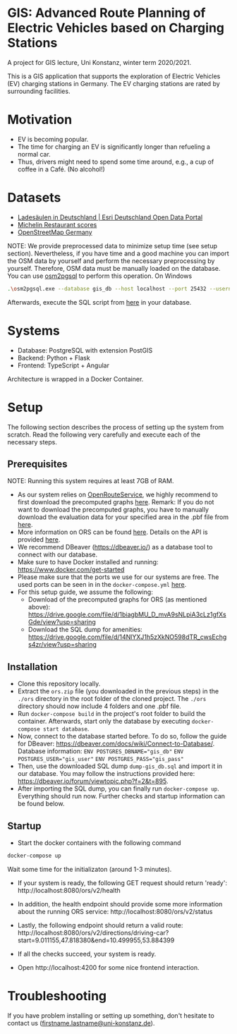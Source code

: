 # GIS: Advanced Route Planning of Electric Vehicles based on Charging Stations

A project for GIS lecture, Uni Konstanz, winter term 2020/2021.

This is a GIS application that supports the exploration of Electric Vehicles (EV) charging stations in Germany. The EV charging stations are rated by surrounding facilities. 

# Motivation

- EV is becoming popular.
- The time for charging an EV is significantly longer than refueling a normal car.
- Thus, drivers might need to spend some time around, e.g., a cup of coffee in a Café. (No alcohol!)

# Datasets

- [Ladesäulen in Deutschland | Esri Deutschland Open Data Portal](https://opendata-esri-de.opendata.arcgis.com/datasets/esri-de-content::lades%C3%A4ulen-in-deutschland)
- [Michelin Restaurant scores](https://github.com/danmuf/michelin-stars-restaurants-api)
- [OpenStreetMap Germany](https://download.geofabrik.de/europe/germany-latest.osm.pbf)

NOTE: We provide preprocessed data to minimize setup time (see setup section). Nevertheless, if you have time and a good machine you can import the OSM data by yourself and perform the necessary preprocessing by yourself. Therefore, OSM data must be manually loaded on the database. You can use [osm2pgsql](https://osm2pgsql.org) to perform this operation.
On Windows 
```bash
.\osm2pgsql.exe --database gis_db --host localhost --port 25432 --username gis_user --password --create --slim --drop --latlong --hstore-all germany-latest.osm.pbf
```

Afterwards, execute the SQL script from [here](./assets/amenities.sql) in your database.


# Systems
- Database: PostgreSQL with extension PostGIS
- Backend: Python + Flask
- Frontend: TypeScript + Angular

Architecture is wrapped in a Docker Container.


# Setup

The following section describes the process of setting up the system from scratch. Read the following very carefully and execute each of the necessary steps.

## Prerequisites

NOTE: Running this system requires at least 7GB of RAM.

- As our system relies on [OpenRouteService](https://openrouteservice.org/), we highly recommend to first download the precomputed graphs [here](https://drive.google.com/file/d/1biagbMU_D_mvA9sNLpiA3cLz1gfXsGde/view?usp=sharing).
Remark: If you do not want to download the precomputed graphs, you have to manually download the evaluation data for your specified area in the .pbf file
from [here](https://srtm.csi.cgiar.org/srtmdata/). 
- More information on ORS can be found [here](https://github.com/GIScience/openrouteservice). Details on the API is provided
[here](https://openrouteservice.org/dev/#/api-docs).
- We recommend DBeaver (https://dbeaver.io/) as a database tool to connect with our database.
- Make sure to have Docker installed and running: https://www.docker.com/get-started
- Please make sure that the ports we use for our systems are free. The used ports can be seen in in the ``docker-compose.yml`` [here](./docker-compose.yml).
- For this setup guide, we assume the following:
	- Download of the precomputed graphs for ORS (as mentioned above): https://drive.google.com/file/d/1biagbMU_D_mvA9sNLpiA3cLz1gfXsGde/view?usp=sharing
	- Download the SQL dump for amenities: https://drive.google.com/file/d/14NlYXJ1h5zXkNO598dTR_cwsEchgs4zr/view?usp=sharing


## Installation

- Clone this repository locally.
- Extract the ``ors.zip`` file (you downloaded in the previous steps) in the ```./ors``` directory in the root folder of the cloned project. The ```./ors``` directory should
now include 4 folders and one .pbf file. 
- Run ``docker-compose build`` in the project's root folder to build the container. Afterwards, start only the database by executing ``docker-compose start database``.
- Now, connect to the database started before. To do so, follow the guide for DBeaver: https://dbeaver.com/docs/wiki/Connect-to-Database/. Database information:
``ENV POSTGRES_DBNAME="gis_db"``
``ENV POSTGRES_USER="gis_user"``
``ENV POSTGRES_PASS="gis_pass"``
- Then, use the downloaded SQL dump ``dump-gis_db.sql`` and import it in our database. You may follow the instructions provided here: https://dbeaver.io/forum/viewtopic.php?f=2&t=895.
- After importing the SQL dump, you can finally run ``docker-compose up``. Everything should run now. Further checks and startup information can be found below.

## Startup
- Start the docker containers with the following command
```bash
docker-compose up
```

Wait some time for the initializaton (around 1-3 minutes).

- If your system is ready, the following GET request should return 'ready':
http://localhost:8080/ors/v2/health
- In addition, the health endpoint should provide some more information about the running ORS service:
http://localhost:8080/ors/v2/status
- Lastly, the following endpoint should return a valid route:
http://localhost:8080/ors/v2/directions/driving-car?start=9.011155,47.818380&end=10.499955,53.884399
- If all the checks succeed, your system is ready.

- Open http://localhost:4200 for some nice frontend interaction. 

# Troubleshooting

If you have problem installing or setting up something, don't hesitate to contact us (firstname.lastname@uni-konstanz.de).

